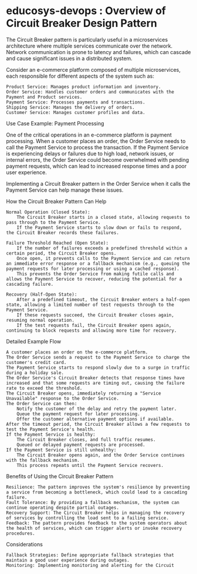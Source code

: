 # educosys-devops : Overview of Circuit Breaker Design Pattern
The Circuit Breaker pattern is particularly useful in a microservices architecture where multiple services communicate over the network. Network communication is prone to latency and failures, which can cascade and cause significant issues in a distributed system.

Consider an e-commerce platform composed of multiple microservices, each responsible for different aspects of the system such as:

    Product Service: Manages product information and inventory.
    Order Service: Handles customer orders and communicates with the Payment and Product services.
    Payment Service: Processes payments and transactions.
    Shipping Service: Manages the delivery of orders.
    Customer Service: Manages customer profiles and data.


Use Case Example: Payment Processing

One of the critical operations in an e-commerce platform is payment processing. When a customer places an order, the Order Service needs to call the Payment Service to process the transaction. If the Payment Service is experiencing delays or failures due to high load, network issues, or internal errors, the Order Service could become overwhelmed with pending payment requests, which can lead to increased response times and a poor user experience.

Implementing a Circuit Breaker pattern in the Order Service when it calls the Payment Service can help manage these issues.

How the Circuit Breaker Pattern Can Help

    Normal Operation (Closed State):
        The Circuit Breaker starts in a closed state, allowing requests to pass through to the Payment Service.
        If the Payment Service starts to slow down or fails to respond, the Circuit Breaker records these failures.

    Failure Threshold Reached (Open State):
        If the number of failures exceeds a predefined threshold within a certain period, the Circuit Breaker opens.
        Once open, it prevents calls to the Payment Service and can return an immediate error response or a fallback mechanism (e.g., queuing the payment requests for later processing or using a cached response).
        This prevents the Order Service from making futile calls and allows the Payment Service to recover, reducing the potential for a cascading failure.

    Recovery (Half-Open State):
        After a predefined timeout, the Circuit Breaker enters a half-open state, allowing a limited number of test requests through to the Payment Service.
        If these requests succeed, the Circuit Breaker closes again, resuming normal operation.
        If the test requests fail, the Circuit Breaker opens again, continuing to block requests and allowing more time for recovery.


Detailed Example Flow

    A customer places an order on the e-commerce platform.
    The Order Service sends a request to the Payment Service to charge the customer's credit card.
    The Payment Service starts to respond slowly due to a surge in traffic during a holiday sale.
    The Order Service's Circuit Breaker detects that response times have increased and that some requests are timing out, causing the failure rate to exceed the threshold.
    The Circuit Breaker opens, immediately returning a "Service Unavailable" response to the Order Service.
    The Order Service can then:
        Notify the customer of the delay and retry the payment later.
        Queue the payment request for later processing.
        Offer the customer alternative payment options if available.
    After the timeout period, the Circuit Breaker allows a few requests to test the Payment Service's health.
    If the Payment Service is healthy:
        The Circuit Breaker closes, and full traffic resumes.
        Queued or delayed payment requests are processed.
    If the Payment Service is still unhealthy:
        The Circuit Breaker opens again, and the Order Service continues with the fallback mechanism.
        This process repeats until the Payment Service recovers.


Benefits of Using the Circuit Breaker Pattern

    Resilience: The pattern improves the system's resilience by preventing a service from becoming a bottleneck, which could lead to a cascading failure.
    Fault Tolerance: By providing a fallback mechanism, the system can continue operating despite partial outages.
    Recovery Support: The Circuit Breaker helps in managing the recovery of services by controlling the load sent to a failing service.
    Feedback: The pattern provides feedback to the system operators about the health of services, which can trigger alerts or invoke recovery procedures.


Considerations

    Fallback Strategies: Define appropriate fallback strategies that maintain a good user experience during outages.
    Monitoring: Implementing monitoring and alerting for the Circuit

